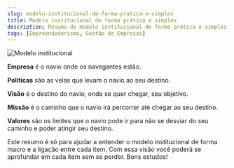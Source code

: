 ```yaml
---
slug: modelo-institucional-de-forma-pratica-e-simples
title: Modelo institucional de forma prática e simples
description: Resumo do modelo institucional de forma prática e simples
tags: [Empreendedorismo, Gestão de Empresas]
---
```


![Modelo institucional](/img/modelo_institucional.jpg)

**Empresa** é o navio onde os navegantes estão.

**Políticas** são as velas que levam o  navio ao seu destino.

**Visão** é o destino do navio, onde se quer chegar, seu objetivo.

**Missão** é o  caminho que o navio irá percorrer até chegar ao seu destino.

**Valores** são os limites que o navio pode ir para não se desviar do seu caminho e poder atingir seu destino.

<!--truncate-->

Este resumo é só para ajudar a entender o modelo institucional de forma macro e a ligação entre cada item. Com essa visão você poderá se aprofundar em cada item sem se perder. Bons estudos!
